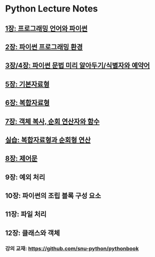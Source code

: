 # Python Lecture Notes

## [1장: 프로그래밍 언어와 파이썬](01.python-programming-handout.pdf)
## [2장: 파이썬 프로그래밍 환경](02.python-programming-environment-handout.pdf)
## [3장/4장: 파이썬 문법 미리 알아두기/식별자와 예약어](03-04.preview-of-python-syntax-and-identifiers-handout.pdf)
## [5장: 기본자료형](05.basic-data-types-handout.pdf)
## [6장: 복합자료형](06.compound-data-types-handout.pdf)
## [7장: 객체 복사, 순회 연산자와 함수](07.copying-objects-and-iterating-operations-handout.pdf)
## [실습: 복합자료형과 순회형 연산](07LAB.complex-data-types-and-iterating-operations.md)
## [8장: 제어문](08.control-structures-handout.pdf)
## 9장: 예외 처리
## 10장: 파이썬의 조립 블록 구성 요소
## 11장: 파일 처리
## 12장: 클래스와 객체

### 강의 교재: <https://github.com/snu-python/pythonbook>